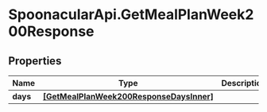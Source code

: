 # SpoonacularApi.GetMealPlanWeek200Response

## Properties

Name | Type | Description | Notes
------------ | ------------- | ------------- | -------------
**days** | [**[GetMealPlanWeek200ResponseDaysInner]**](GetMealPlanWeek200ResponseDaysInner.md) |  | 


